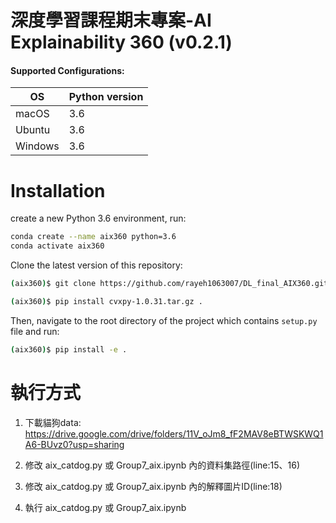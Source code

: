 # 深度學習課程期末專案-AI Explainability 360 (v0.2.1) 
#### Supported Configurations:

| OS      | Python version |
| ------- | -------------- |
| macOS   | 3.6  |
| Ubuntu  | 3.6  |
| Windows | 3.6  |

# Installation

create a new Python 3.6 environment, run:
```bash
conda create --name aix360 python=3.6
conda activate aix360
```

Clone the latest version of this repository:

```bash
(aix360)$ git clone https://github.com/rayeh1063007/DL_final_AIX360.git
```

```bash
(aix360)$ pip install cvxpy-1.0.31.tar.gz .
```

Then, navigate to the root directory of the project which contains `setup.py` file and run:

```bash
(aix360)$ pip install -e .
```

# 執行方式

1. 下載貓狗data: https://drive.google.com/drive/folders/11V_oJm8_fF2MAV8eBTWSKWQ1A6-BUvz0?usp=sharing

2. 修改 aix_catdog.py 或 Group7_aix.ipynb 內的資料集路徑(line:15、16)

3. 修改 aix_catdog.py 或 Group7_aix.ipynb 內的解釋圖片ID(line:18)

4. 執行 aix_catdog.py 或 Group7_aix.ipynb
